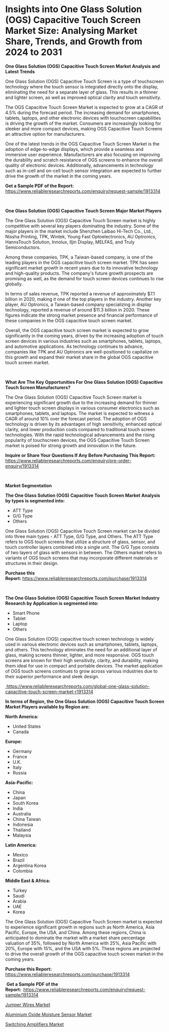 <p><h1>Insights into One Glass Solution (OGS) Capacitive Touch Screen Market Size: Analysing Market Share, Trends, and Growth from 2024 to 2031</h1></p><p><strong>One Glass Solution (OGS) Capacitive Touch Screen Market Analysis and Latest Trends</strong></p>
<p><p>One Glass Solution (OGS) Capacitive Touch Screen is a type of touchscreen technology where the touch sensor is integrated directly onto the display, eliminating the need for a separate layer of glass. This results in a thinner and lighter screen, as well as improved optical clarity and touch sensitivity.</p><p>The OGS Capacitive Touch Screen Market is expected to grow at a CAGR of 4.5% during the forecast period. The increasing demand for smartphones, tablets, laptops, and other electronic devices with touchscreen capabilities is driving the growth of the market. Consumers are increasingly looking for sleeker and more compact devices, making OGS Capacitive Touch Screens an attractive option for manufacturers.</p><p>One of the latest trends in the OGS Capacitive Touch Screen Market is the adoption of edge-to-edge displays, which provide a seamless and immersive user experience. Manufacturers are also focusing on improving the durability and scratch resistance of OGS screens to enhance the overall quality of electronic devices. Additionally, advancements in technology such as in-cell and on-cell touch sensor integration are expected to further drive the growth of the market in the coming years.</p></p>
<p><strong>Get a Sample PDF of the Report:&nbsp;</strong> <a href="https://www.reliableresearchreports.com/enquiry/request-sample/1913314">https://www.reliableresearchreports.com/enquiry/request-sample/1913314</a></p>
<p>&nbsp;</p>
<p><strong>One Glass Solution (OGS) Capacitive Touch Screen Major Market Players</strong></p>
<p><p>The One Glass Solution (OGS) Capacitive Touch Screen market is highly competitive with several key players dominating the industry. Some of the major players in the market include Shenzhen Laibao Hi-Tech Co., Ltd., Nissha Printing, TPK, Wintek, Young Fast Optoelectronics, AU Optronics, HannsTouch Solution, Innolux, Iljin Display, MELFAS, and Truly Semiconductors.</p><p>Among these companies, TPK, a Taiwan-based company, is one of the leading players in the OGS capacitive touch screen market. TPK has seen significant market growth in recent years due to its innovative technology and high-quality products. The company's future growth prospects are promising as well, as the demand for touch screen devices continues to rise globally.</p><p>In terms of sales revenue, TPK reported a revenue of approximately $7.1 billion in 2020, making it one of the top players in the industry. Another key player, AU Optronics, a Taiwan-based company specializing in display technology, reported a revenue of around $11.3 billion in 2020. These figures indicate the strong market presence and financial performance of these companies in the OGS capacitive touch screen market.</p><p>Overall, the OGS capacitive touch screen market is expected to grow significantly in the coming years, driven by the increasing adoption of touch screen devices in various industries such as smartphones, tablets, laptops, and automotive applications. As technology continues to advance, companies like TPK and AU Optronics are well-positioned to capitalize on this growth and expand their market share in the global OGS capacitive touch screen market.</p></p>
<p>&nbsp;</p>
<p><strong>What Are The Key Opportunities For One Glass Solution (OGS) Capacitive Touch Screen Manufacturers?</strong></p>
<p><p>The One Glass Solution (OGS) Capacitive Touch Screen market is experiencing significant growth due to the increasing demand for thinner and lighter touch screen displays in various consumer electronics such as smartphones, tablets, and laptops. The market is expected to witness a CAGR of around 10% over the forecast period. The adoption of OGS technology is driven by its advantages of high sensitivity, enhanced optical clarity, and lower production costs compared to traditional touch screen technologies. With the rapid technological advancements and the rising popularity of touchscreen devices, the OGS Capacitive Touch Screen market is poised for strong growth and innovation in the future.</p></p>
<p><strong>Inquire or Share Your Questions If Any Before Purchasing This Report:</strong> <a href="https://www.reliableresearchreports.com/enquiry/pre-order-enquiry/1913314">https://www.reliableresearchreports.com/enquiry/pre-order-enquiry/1913314</a></p>
<p>&nbsp;</p>
<p><strong>Market Segmentation</strong></p>
<p><strong>The One Glass Solution (OGS) Capacitive Touch Screen Market Analysis by types is segmented into:</strong></p>
<p><ul><li>ATT Type</li><li>G/G Type</li><li>Others</li></ul></p>
<p><p>One Glass Solution (OGS) Capacitive Touch Screen market can be divided into three main types - ATT Type, G/G Type, and Others. The ATT Type refers to OGS touch screens that utilize a structure of glass, sensor, and touch controller layers combined into a single unit. The G/G Type consists of two layers of glass with sensors in between. The Others market refers to variants of OGS touch screens that may incorporate different materials or structures in their design.</p></p>
<p><strong>Purchase this Report:&nbsp;</strong><a href="https://www.reliableresearchreports.com/purchase/1913314">https://www.reliableresearchreports.com/purchase/1913314</a></p>
<p>&nbsp;</p>
<p><strong>The One Glass Solution (OGS) Capacitive Touch Screen Market Industry Research by Application is segmented into:</strong></p>
<p><ul><li>Smart Phone</li><li>Tablet</li><li>Laptop</li><li>Others</li></ul></p>
<p><p>One Glass Solution (OGS) capacitive touch screen technology is widely used in various electronic devices such as smartphones, tablets, laptops, and others. This technology eliminates the need for an additional layer of glass, making screens thinner, lighter, and more responsive. OGS touch screens are known for their high sensitivity, clarity, and durability, making them ideal for use in compact and portable devices. The market application of OGS touch screens continues to grow across various industries due to their superior performance and sleek design.</p></p>
<p><a href="https://www.reliableresearchreports.com/global-one-glass-solution-capacitive-touch-screen-market-r1913314">&nbsp;https://www.reliableresearchreports.com/global-one-glass-solution-capacitive-touch-screen-market-r1913314</a></p>
<p><strong>In terms of Region, the One Glass Solution (OGS) Capacitive Touch Screen Market Players available by Region are:</strong></p>
<p>
    <p> <strong> North America: </strong>
        <ul>
            <li>United States</li>
            <li>Canada</li>
        </ul>
        </p> 
    <p> <strong> Europe: </strong>
        <ul>
            <li>Germany</li>
            <li>France</li>
            <li>U.K.</li>
            <li>Italy</li>
            <li>Russia</li>
        </ul>
        </p> 
    <p> <strong> Asia-Pacific: </strong>
        <ul>
            <li>China</li>
            <li>Japan</li>
            <li>South Korea</li>
            <li>India</li>
            <li>Australia</li>
            <li>China Taiwan</li>
            <li>Indonesia</li>
            <li>Thailand</li>
            <li>Malaysia</li>
        </ul>
        </p> 
    <p> <strong> Latin America: </strong>
        <ul>
            <li>Mexico</li>
            <li>Brazil</li>
            <li>Argentina Korea</li>
            <li>Colombia</li>
        </ul>
        </p> 
    <p> <strong> Middle East & Africa: </strong>
        <ul>
            <li>Turkey</li>
            <li>Saudi</li>
            <li>Arabia</li>
            <li>UAE</li>
            <li>Korea</li>
        </ul>
    </p>
    </p>
<p><p>The One Glass Solution (OGS) Capacitive Touch Screen market is expected to experience significant growth in regions such as North America, Asia Pacific, Europe, the USA, and China. Among these regions, China is anticipated to dominate the market with a market share percentage valuation of 35%, followed by North America with 25%, Asia Pacific with 20%, Europe with 15%, and the USA with 5%. These regions are projected to drive the overall growth of the OGS capacitive touch screen market in the coming years.</p></p>
<p><strong>Purchase this Report: </strong><a href="https://www.reliableresearchreports.com/purchase/1913314">https://www.reliableresearchreports.com/purchase/1913314</a></p>
<p>&nbsp;<strong>Get a Sample PDF of the Report:&nbsp;&nbsp;</strong><a href="https://www.reliableresearchreports.com/enquiry/request-sample/1913314">https://www.reliableresearchreports.com/enquiry/request-sample/1913314</a></p>
<p><strong></strong></p>
<p><p><a href="https://github.com/jhcraigie/Market-Research-Report-List-3/blob/main/jumper-wires-market.md">Jumper Wires Market</a></p><p><a href="https://github.com/sonuprakash1/Market-Research-Report-List-3/blob/main/aluminium-oxide-moisture-sensor-market.md">Aluminium Oxide Moisture Sensor Market</a></p><p><a href="https://github.com/PeterParrish5/Market-Research-Report-List-5/blob/main/switching-amplifiers-market.md">Switching Amplifiers Market</a></p></p>